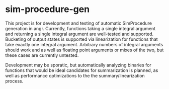 # sim-procedure-gen

This project is for development and testing of automatic SimProcedure generation in angr. Currently, functions taking a single integral argument and returning a single integral argument are well-tested and supported. Bucketing of output states is supported via linearization for functions that take exactly one integral argument. Arbitrary numbers of integral arguments should work and as well as floating point arguments or mixes of the two, but these cases are currently untested.

Development may be sporatic, but automatically analyzing binaries for functions that would be ideal candidates for summarization is planned, as well as performance optimizations to the the summary/linearization process.
